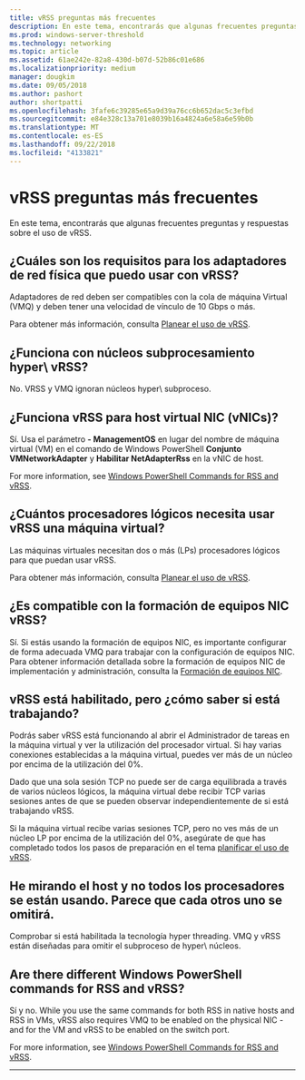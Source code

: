 ```yaml
---
title: vRSS preguntas más frecuentes
description: En este tema, encontrarás que algunas frecuentes preguntas y respuestas sobre el uso de vRSS.
ms.prod: windows-server-threshold
ms.technology: networking
ms.topic: article
ms.assetid: 61ae242e-82a8-430d-b07d-52b86c01e686
ms.localizationpriority: medium
manager: dougkim
ms.date: 09/05/2018
ms.author: pashort
author: shortpatti
ms.openlocfilehash: 3fafe6c39285e65a9d39a76cc6b652dac5c3efbd
ms.sourcegitcommit: e84e328c13a701e8039b16a4824a6e58a6e59b0b
ms.translationtype: MT
ms.contentlocale: es-ES
ms.lasthandoff: 09/22/2018
ms.locfileid: "4133821"
---
```

# vRSS preguntas más frecuentes

En este tema, encontrarás que algunas frecuentes preguntas y respuestas sobre el uso de vRSS.

## ¿Cuáles son los requisitos para los adaptadores de red física que puedo usar con vRSS?

Adaptadores de red deben ser compatibles con la cola de máquina Virtual \(VMQ\) y deben tener una velocidad de vínculo de 10 Gbps o más.

Para obtener más información, consulta [Planear el uso de vRSS](vrss-plan.md).

## ¿Funciona con núcleos subprocesamiento hyper\ vRSS?

No. VRSS y VMQ ignoran núcleos hyper\ subproceso.

## ¿Funciona vRSS para host virtual NIC \(vNICs\)?

Sí. Usa el parámetro **- ManagementOS** en lugar del nombre de máquina virtual \(VM\) en el comando de Windows PowerShell **Conjunto VMNetworkAdapter** y **Habilitar NetAdapterRss** en la vNIC de host.

For more information, see [Windows PowerShell Commands for RSS and vRSS](vrss-wps.md).

## ¿Cuántos procesadores lógicos necesita usar vRSS una máquina virtual?

Las máquinas virtuales necesitan dos o más \(LPs\) procesadores lógicos para que puedan usar vRSS.

Para obtener más información, consulta [Planear el uso de vRSS](vrss-plan.md).

## ¿Es compatible con la formación de equipos NIC vRSS?

Sí. Si estás usando la formación de equipos NIC, es importante configurar de forma adecuada VMQ para trabajar con la configuración de equipos NIC. Para obtener información detallada sobre la formación de equipos NIC de implementación y administración, consulta la [Formación de equipos NIC](https://docs.microsoft.com/windows-server/networking/technologies/nic-teaming/nic-teaming).

## vRSS está habilitado, pero ¿cómo saber si está trabajando? 

Podrás saber vRSS está funcionando al abrir el Administrador de tareas en la máquina virtual y ver la utilización del procesador virtual. Si hay varias conexiones establecidas a la máquina virtual, puedes ver más de un núcleo por encima de la utilización del 0%.

Dado que una sola sesión TCP no puede ser de carga equilibrada a través de varios núcleos lógicos, la máquina virtual debe recibir TCP varias sesiones antes de que se pueden observar independientemente de si está trabajando vRSS.

Si la máquina virtual recibe varias sesiones TCP, pero no ves más de un núcleo LP por encima de la utilización del 0%, asegúrate de que has completado todos los pasos de preparación en el tema [planificar el uso de vRSS](vrss-plan.md).

## He mirando el host y no todos los procesadores se están usando. Parece que cada otros uno se omitirá.
  
Comprobar si está habilitada la tecnología hyper threading. VMQ y vRSS están diseñadas para omitir el subproceso de hyper\ núcleos.

## Are there different Windows PowerShell commands for RSS and vRSS?

Sí y no. While you use the same commands for both RSS in native hosts and RSS in VMs, vRSS also requires VMQ to be enabled on the physical NIC - and for the VM and vRSS to be enabled on the switch port.

For more information, see [Windows PowerShell Commands for RSS and vRSS](vrss-wps.md).

---
